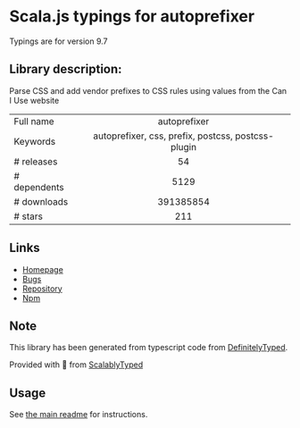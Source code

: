 
# Scala.js typings for autoprefixer

Typings are for version 9.7

## Library description:
Parse CSS and add vendor prefixes to CSS rules using values from the Can I Use website

|                    |                 |
| ------------------ | :-------------: |
| Full name          | autoprefixer |
| Keywords           | autoprefixer, css, prefix, postcss, postcss-plugin |
| # releases         | 54 |
| # dependents       | 5129 |
| # downloads        | 391385854 |
| # stars            | 211 |

## Links
- [Homepage](https://github.com/postcss/autoprefixer#readme)
- [Bugs](https://github.com/postcss/autoprefixer/issues)
- [Repository](https://github.com/postcss/autoprefixer)
- [Npm](https://www.npmjs.com/package/autoprefixer)
    


## Note
This library has been generated from typescript code from [DefinitelyTyped](https://definitelytyped.org).

Provided with :purple_heart: from [ScalablyTyped](https://github.com/oyvindberg/ScalablyTyped)

## Usage
See [the main readme](../../readme.md) for instructions.



